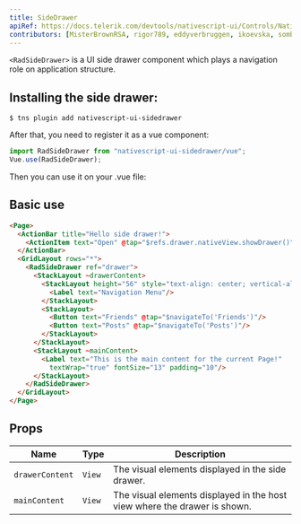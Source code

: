```yaml
---
title: SideDrawer
apiRef: https://docs.telerik.com/devtools/nativescript-ui/Controls/NativeScript/SideDrawer/overview
contributors: [MisterBrownRSA, rigor789, eddyverbruggen, ikoevska, sombriks]
---
```


`<RadSideDrawer>` is a UI side drawer component which plays a navigation role on application structure.

## Installing the side drawer:

```shell
$ tns plugin add nativescript-ui-sidedrawer
```

After that, you need to register it as a vue component:

```javascript
import RadSideDrawer from "nativescript-ui-sidedrawer/vue";
Vue.use(RadSideDrawer);
```

Then you can use it on your .vue file:
## Basic use
```html
<Page>
  <ActionBar title="Hello side drawer!">
    <ActionItem text="Open" @tap="$refs.drawer.nativeView.showDrawer()"/>
  </ActionBar>
  <GridLayout rows="*">
    <RadSideDrawer ref="drawer">
      <StackLayout ~drawerContent>
        <StackLayout height="56" style="text-align: center; vertical-align: center;">
          <Label text="Navigation Menu"/>
        </StackLayout>
        <StackLayout>
          <Button text="Friends" @tap="$navigateTo('Friends')"/>
          <Button text="Posts" @tap="$navigateTo('Posts')"/>
        </StackLayout>
      </StackLayout>
      <StackLayout ~mainContent>
        <Label text="This is the main content for the current Page!"
          textWrap="true" fontSize="13" padding="10"/>
      </StackLayout>
    </RadSideDrawer>
  </GridLayout>
</Page>
```

## Props

| Name          | Type | Description                                              |
| ------------- | ---- | -------------------------------------------------------- |
| `drawerContent` | `View` | The visual elements displayed in the side drawer. |
| `mainContent`   | `View` | The visual elements displayed in the host view where the drawer is shown. |
